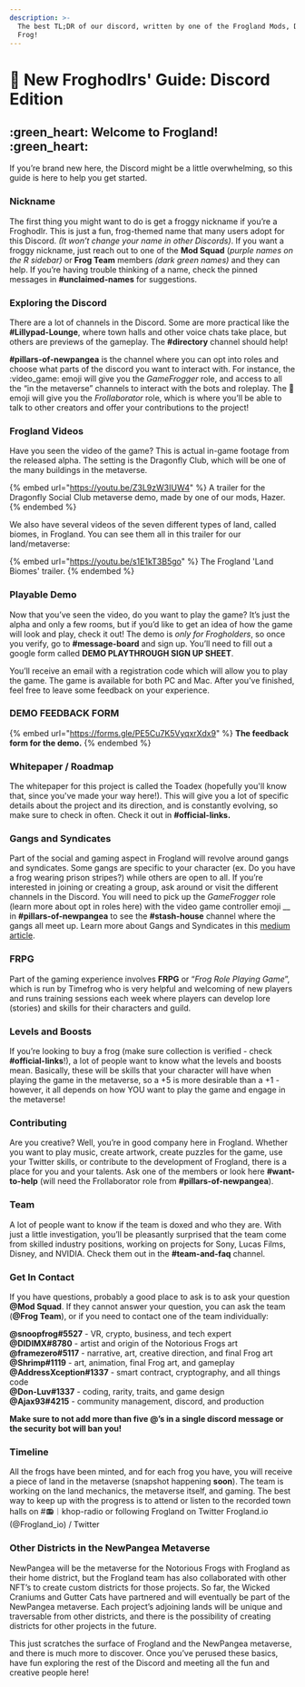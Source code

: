 ```yaml
---
description: >-
  The best TL;DR of our discord, written by one of the Frogland Mods, Donkey
  Frog!
---
```


# 👾 New Froghodlrs' Guide: Discord Edition

## :green\_heart: **Welcome to Frogland!** :green\_heart:

If you’re brand new here, the Discord might be a little overwhelming, so this guide is here to help you get started.

### **Nickname**

The first thing you might want to do is get a froggy nickname if you’re a Froghodlr. This is just a fun, frog-themed name that many users adopt for this Discord. _(It won’t change your name in other Discords)_. If you want a froggy nickname, just reach out to one of the **Mod Squad** (_purple names on the R sidebar)_ or **Frog Team** members _(dark green names)_ and they can help. If you’re having trouble thinking of a name, check the pinned messages in **#unclaimed-names** for suggestions.

### **Exploring the Discord**

There are a lot of channels in the Discord. Some are more practical like the **#Lillypad-Lounge**, where town halls and other voice chats take place, but others are previews of the gameplay. The **#directory** channel should help!

**#pillars-of-newpangea** is the channel where you can opt into roles and choose what parts of the discord you want to interact with. For instance, the :video\_game: emoji will give you the _GameFrogger_ role, and access to all the “in the metaverse” channels to interact with the bots and roleplay. The :art: emoji will give you the _Frollaborator_ role, which is where you’ll be able to talk to other creators and offer your contributions to the project!

### **Frogland Videos**

Have you seen the video of the game? This is actual in-game footage from the released alpha. The setting is the Dragonfly Club, which will be one of the many buildings in the metaverse.

{% embed url="https://youtu.be/Z3L9zW3IUW4" %}
A trailer for the Dragonfly Social Club metaverse demo, made by one of our mods, Hazer. &#x20;
{% endembed %}

We also have several videos of the seven different types of land, called biomes, in Frogland. You can see them all in this trailer for our land/metaverse:

{% embed url="https://youtu.be/s1E1kT3B5go" %}
The Frogland 'Land Biomes' trailer.&#x20;
{% endembed %}

### **Playable Demo**

Now that you’ve seen the video, do you want to play the game? It’s just the alpha and only a few rooms, but if you’d like to get an idea of how the game will look and play, check it out! The demo is _only for Frogholders_, so once you verify, go to **#message-board** and sign up. You’ll need to fill out a google form called **DEMO PLAYTHROUGH SIGN UP SHEET**.

You’ll receive an email with a registration code which will allow you to play the game. The game is available for both PC and Mac. After you’ve finished, feel free to leave some feedback on your experience.

### **DEMO FEEDBACK FORM**

{% embed url="https://forms.gle/PE5Cu7K5VyqxrXdx9" %}
**The feedback form for the demo.**
{% endembed %}

### **Whitepaper / Roadmap**

The whitepaper for this project is called the Toadex (hopefully you'll know that, since you've made your way here!). This will give you a lot of specific details about the project and its direction, and is constantly evolving, so make sure to check in often. Check it out in **#official-links.**

### **Gangs and Syndicates**

Part of the social and gaming aspect in Frogland will revolve around gangs and syndicates. Some gangs are specific to your character (ex. Do you have a frog wearing prison stripes?) while others are open to all. If you’re interested in joining or creating a group, ask around or visit the different channels in the Discord. You will need to pick up the _GameFrogger_ role (learn more about opt in roles here) with the video game controller emoji \_\_ in **#pillars-of-newpangea** to see the **#stash-house** channel where the gangs all meet up. Learn more about Gangs and Syndicates in this [medium article](https://frogland.medium.com/organized-crime-what-better-way-to-hop-59ad832ff75e).

### **FRPG**

Part of the gaming experience involves **FRPG** or “_Frog Role Playing Game_”, which is run by Timefrog who is very helpful and welcoming of new players and runs training sessions each week where players can develop lore (stories) and skills for their characters and guild.

### **Levels and Boosts**

If you’re looking to buy a frog (make sure collection is verified - check **#official-links**!), a lot of people want to know what the levels and boosts mean. Basically, these will be skills that your character will have when playing the game in the metaverse, so a +5 is more desirable than a +1 - however, it all depends on how YOU want to play the game and engage in the metaverse!

### **Contributing**

Are you creative? Well, you’re in good company here in Frogland. Whether you want to play music, create artwork, create puzzles for the game, use your Twitter skills, or contribute to the development of Frogland, there is a place for you and your talents. Ask one of the members or look here **#want-to-help** (will need the Frollaborator role from **#pillars-of-newpangea**).

### **Team**

A lot of people want to know if the team is doxed and who they are. With just a little investigation, you’ll be pleasantly surprised that the team come from skilled industry positions, working on projects for Sony, Lucas Films, Disney, and NVIDIA. Check them out in the **#team-and-faq** channel.

### **Get In Contact**

If you have questions, probably a good place to ask is to ask your question **@Mod Squad**. If they cannot answer your question, you can ask the team (**@Frog Team**), or if you need to contact one of the team individually:

**@snoopfrog#5527** - VR, crypto, business, and tech expert\
**@DIDIMX#8780** - artist and origin of the Notorious Frogs art\
**@framezero#5117** - narrative, art, creative direction, and final Frog art\
**@Shrimp#1119** - art, animation, final Frog art, and gameplay\
**@AddressXception#1337** - smart contract, cryptography, and all things code\
**@Don-Luv#1337** - coding, rarity, traits, and game design\
**@Ajax93#4215** - community management, discord, and production

**Make sure to not add more than five @’s in a single discord message or the security bot will ban you!**

### **Timeline**

All the frogs have been minted, and for each frog you have, you will receive a piece of land in the metaverse (snapshot happening **soon**). The team is working on the land mechanics, the metaverse itself, and gaming. The best way to keep up with the progress is to attend or listen to the recorded town halls on #📻︱khop-radio or following Frogland on Twitter Frogland.io (@Frogland\_io) / Twitter

### **Other Districts in the NewPangea Metaverse**

NewPangea will be the metaverse for the Notorious Frogs with Frogland as their home district, but the Frogland team has also collaborated with other NFT’s to create custom districts for those projects. So far, the Wicked Craniums and Gutter Cats have partnered and will eventually be part of the NewPangea metaverse. Each project’s adjoining lands will be unique and traversable from other districts, and there is the possibility of creating districts for other projects in the future.

This just scratches the surface of Frogland and the NewPangea metaverse, and there is much more to discover. Once you’ve perused these basics, have fun exploring the rest of the Discord and meeting all the fun and creative people here!
